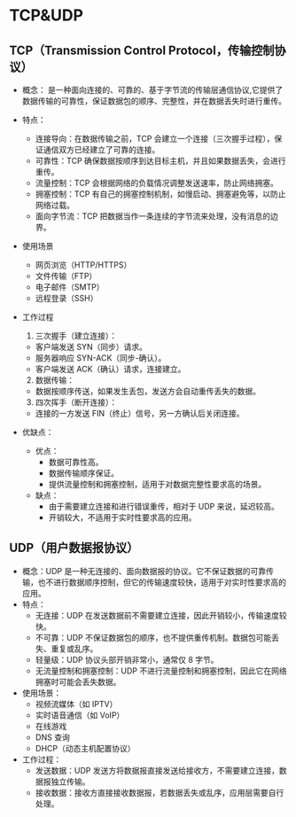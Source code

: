 # TCP&UDP

## TCP（Transmission Control Protocol，传输控制协议）
* 概念： 是一种面向连接的、可靠的、基于字节流的传输层通信协议,它提供了数据传输的可靠性，保证数据包的顺序、完整性，并在数据丢失时进行重传。

* 特点：
  - 连接导向：在数据传输之前，TCP 会建立一个连接（三次握手过程），保证通信双方已经建立了可靠的连接。
  - 可靠性：TCP 确保数据按顺序到达目标主机，并且如果数据丢失，会进行重传。
  - 流量控制：TCP 会根据网络的负载情况调整发送速率，防止网络拥塞。
  - 拥塞控制：TCP 有自己的拥塞控制机制，如慢启动、拥塞避免等，以防止网络过载。
  - 面向字节流：TCP 把数据当作一条连续的字节流来处理，没有消息的边界。
* 使用场景
  - 网页浏览（HTTP/HTTPS）
  - 文件传输（FTP）
  - 电子邮件（SMTP）
  - 远程登录（SSH）

* 工作过程
  1. 三次握手（建立连接）：
    - 客户端发送 SYN（同步）请求。
    - 服务器响应 SYN-ACK（同步-确认）。
    - 客户端发送 ACK（确认）请求，连接建立。
  2. 数据传输：
    - 数据按顺序传送，如果发生丢包，发送方会自动重传丢失的数据。
  3. 四次挥手（断开连接）：
    - 连接的一方发送 FIN（终止）信号，另一方确认后关闭连接。
* 优缺点：
  + 优点：
    - 数据可靠性高。
    - 数据传输顺序保证。
    - 提供流量控制和拥塞控制，适用于对数据完整性要求高的场景。
  + 缺点：
    - 由于需要建立连接和进行错误重传，相对于 UDP 来说，延迟较高。
    - 开销较大，不适用于实时性要求高的应用。

## UDP（用户数据报协议）
* 概念：UDP 是一种无连接的、面向数据报的协议。它不保证数据的可靠传输，也不进行数据顺序控制，但它的传输速度较快，适用于对实时性要求高的应用。
* 特点：
  - 无连接：UDP 在发送数据前不需要建立连接，因此开销较小，传输速度较快。
  - 不可靠：UDP 不保证数据包的顺序，也不提供重传机制。数据包可能丢失、重复或乱序。
  - 轻量级：UDP 协议头部开销非常小，通常仅 8 字节。
  - 无流量控制和拥塞控制：UDP 不进行流量控制和拥塞控制，因此它在网络拥塞时可能会丢失数据。
* 使用场景：
  - 视频流媒体（如 IPTV）
  - 实时语音通信（如 VoIP）
  - 在线游戏
  - DNS 查询
  - DHCP（动态主机配置协议）
* 工作过程：
  - 发送数据：UDP 发送方将数据报直接发送给接收方，不需要建立连接，数据报独立传输。
  - 接收数据：接收方直接接收数据报，若数据丢失或乱序，应用层需要自行处理。
